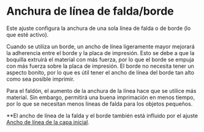 Anchura de línea de falda/borde
====
Este ajuste configura la anchura de una sola línea de falda o de borde (lo que esté activo).

Cuando se utiliza un borde, un ancho de línea ligeramente mayor mejorará la adherencia entre el borde y la placa de impresión. Esto se debe a que la boquilla extruirá el material con más fuerza, por lo que el borde se empuja con más fuerza sobre la placa de impresión. El borde no necesita tener un aspecto bonito, por lo que es útil tener el ancho de línea del borde tan alto como sea posible imprimir.

Para el faldón, el aumento de la anchura de la línea hace que se utilice más material. Sin embargo, permitirá una buena imprimación en menos tiempo, por lo que se necesitan menos líneas de falda para los objetos pequeños.

**El ancho de línea de la falda y el borde también está influido por el ajuste [Ancho de línea de la capa inicial](initial_layer_line_width_factor.md).